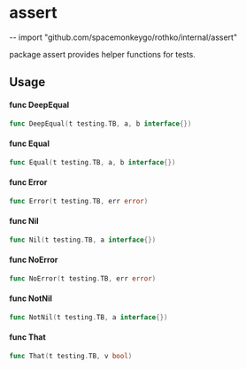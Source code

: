 # assert
--
    import "github.com/spacemonkeygo/rothko/internal/assert"

package assert provides helper functions for tests.

## Usage

#### func  DeepEqual

```go
func DeepEqual(t testing.TB, a, b interface{})
```

#### func  Equal

```go
func Equal(t testing.TB, a, b interface{})
```

#### func  Error

```go
func Error(t testing.TB, err error)
```

#### func  Nil

```go
func Nil(t testing.TB, a interface{})
```

#### func  NoError

```go
func NoError(t testing.TB, err error)
```

#### func  NotNil

```go
func NotNil(t testing.TB, a interface{})
```

#### func  That

```go
func That(t testing.TB, v bool)
```
